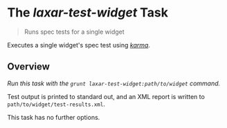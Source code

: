 # The *laxar-test-widget* Task

> Runs spec tests for a single widget

Executes a single widget's spec test using [*karma*](http://karma-runner.github.io).


## Overview

*Run this task with the `grunt laxar-test-widget:path/to/widget` command.*

Test output is printed to standard out, and an XML report is written to `path/to/widget/test-results.xml`.

This task has no further options.
